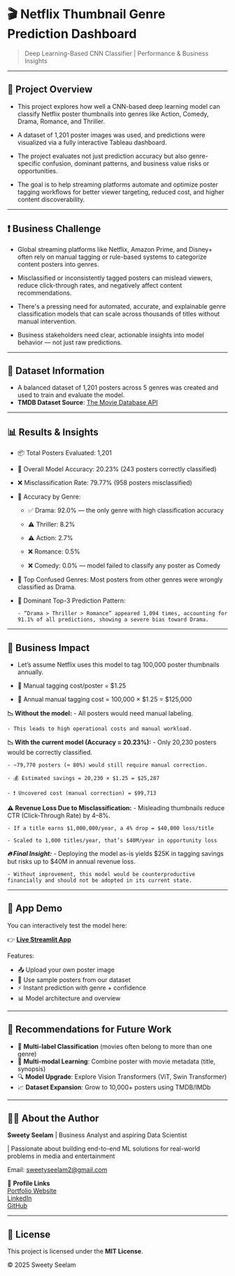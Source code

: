 # 🎬 Netflix Thumbnail Genre Prediction Dashboard

> Deep Learning-Based CNN Classifier | Performance & Business Insights

---

## 📌 Project Overview
- This project explores how well a CNN-based deep learning model can classify Netflix poster thumbnails into genres like Action, Comedy, Drama, Romance, and Thriller.

- A dataset of 1,201 poster images was used, and predictions were visualized via a fully interactive Tableau dashboard.

- The project evaluates not just prediction accuracy but also genre-specific confusion, dominant patterns, and business value risks or opportunities.

- The goal is to help streaming platforms automate and optimize poster tagging workflows for better viewer targeting, reduced cost, and higher content discoverability.

---

## ❗ Business Challenge
- Global streaming platforms like Netflix, Amazon Prime, and Disney+ often rely on manual tagging or rule-based systems to categorize content posters into genres.

- Misclassified or inconsistently tagged posters can mislead viewers, reduce click-through rates, and negatively affect content recommendations.

- There's a pressing need for automated, accurate, and explainable genre classification models that can scale across thousands of titles without manual intervention.

- Business stakeholders need clear, actionable insights into model behavior — not just raw predictions.

---

## 📂 Dataset Information

- A balanced dataset of 1,201 posters across 5 genres was created and used to train and evaluate the model.
- **TMDB Dataset Source**: [The Movie Database API](https://developer.themoviedb.org/reference/discover-movie)

---

## 📊 Results & Insights

- 📦 Total Posters Evaluated: 1,201

- 🎯 Overall Model Accuracy: 20.23% (243 posters correctly classified)

- ❌ Misclassification Rate: 79.77% (958 posters misclassified)

- 🔎 Accuracy by Genre:
    
    - ✅ Drama: 92.0% — the only genre with high classification accuracy

    - ⚠️ Thriller: 8.2%

    - ⚠️ Action: 2.7%

    - ❌ Romance: 0.5%

    - ❌ Comedy: 0.0% — model failed to classify any poster as Comedy

- 🔁 Top Confused Genres: Most posters from other genres were wrongly classified as Drama.

- 📌 Dominant Top-3 Prediction Pattern:
      
      - “Drama > Thriller > Romance” appeared 1,094 times, accounting for 91.1% of all predictions, showing a severe bias toward Drama.                                                        

---

## 💼 Business Impact

- Let’s assume Netflix uses this model to tag 100,000 poster thumbnails annually.

- 📌 Manual tagging cost/poster = $1.25

- 💸 Annual manual tagging cost = 100,000 × $1.25 = $125,000

**📉 Without the model:**
    - All posters would need manual labeling.

    - This leads to high operational costs and manual workload.

**📉 With the current model (Accuracy = 20.23%):**
    - Only 20,230 posters would be correctly classified.

    - ~79,770 posters (≈ 80%) would still require manual correction.

    - 💰 Estimated savings = 20,230 × $1.25 = $25,287

    - ❗ Uncovered cost (manual correction) = $99,713

**⚠️ Revenue Loss Due to Misclassification:**
    - Misleading thumbnails reduce CTR (Click-Through Rate) by 4–8%.

    - If a title earns $1,000,000/year, a 4% drop = $40,000 loss/title

    - Scaled to 1,000 titles/year, that’s $40M/year in opportunity loss

***🔥 Final Insight:***
    - Deploying the model as-is yields $25K in tagging savings but risks up to $40M in annual revenue loss.

    - Without improvement, this model would be counterproductive financially and should not be adopted in its current state.

---

## 🚀 App Demo

You can interactively test the model here:

👉 [**Live Streamlit App**](https://netflixthumbnailclassifier-dl.streamlit.app/)

Features:
- 📤 Upload your own poster image
- 📁 Use sample posters from our dataset
- ⚡ Instant prediction with genre + confidence
- 📊 Model architecture and overview

---

## 🧠 Recommendations for Future Work

- 🔄 **Multi-label Classification** (movies often belong to more than one genre)
- 🧩 **Multi-modal Learning**: Combine poster with movie metadata (title, synopsis)
- 🔍 **Model Upgrade**: Explore Vision Transformers (ViT, Swin Transformer)
- 📈 **Dataset Expansion**: Grow to 10,000+ posters using TMDB/IMDb

---

## 👩‍💼 About the Author    

**Sweety Seelam** | Business Analyst and aspiring Data Scientist                             

| Passionate about building end-to-end ML solutions for real-world problems in media and entertainment                                                                                                            
                                                                                                                                           
Email: sweetyseelam2@gmail.com                                                   

🔗 **Profile Links**                                                                                                                                                                       
[Portfolio Website](https://sweetyseelam2.github.io/SweetySeelam.github.io/)                                                         
[LinkedIn](https://www.linkedin.com/in/sweetyrao670/)                                                                   
[GitHub](https://github.com/SweetySeelam2)                                                             

---

## 📜 License

This project is licensed under the **MIT License**.

© 2025 Sweety Seelam